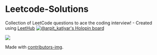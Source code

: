 # Leetcode-Solutions
Collection of LeetCode questions to ace the coding interview! - Created using [LeetHub](https://github.com/QasimWani/LeetHub)
[![@arpit_katiyar's Holopin board](https://holopin.me/arpit_katiyar)](https://holopin.io/@arpit_katiyar)

<a href = "https://github.com/Tanu20B1541058/contributors">
  <img src = "https://contrib.rocks/image?repo = arpit5220/Leetcode-Solutions"/>
</a>

Made with [contributors-img](https://contrib.rocks).
